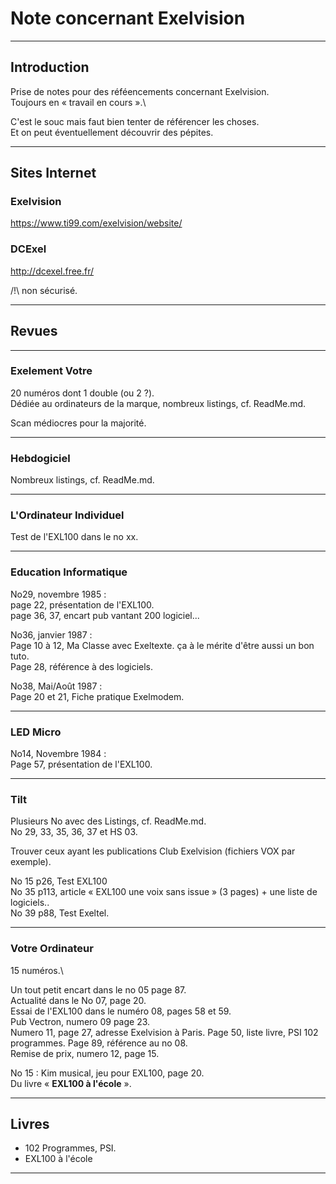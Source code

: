 # Note concernant Exelvision

___
## Introduction

Prise de notes pour des réféencements concernant Exelvision.\
Toujours en « travail en cours ».\

C'est le souc mais faut bien tenter de référencer les choses.\
Et on peut éventuellement découvrir des pépites.

___
## Sites Internet

### Exelvision

https://www.ti99.com/exelvision/website/

### DCExel

http://dcexel.free.fr/

/!\ non sécurisé.

___
## Revues

___
### Exelement Votre

20 numéros dont 1 double (ou 2 ?).\
Dédiée au ordinateurs de la marque, nombreux listings, cf. ReadMe.md.

Scan médiocres pour la majorité.

___
### Hebdogiciel

Nombreux listings, cf. ReadMe.md.


___
### L'Ordinateur Individuel

Test de l'EXL100 dans le no xx.

___
### Education Informatique

No29, novembre 1985 :\
page 22, présentation de l'EXL100.\
page 36, 37, encart pub vantant 200 logiciel...

No36, janvier 1987 :\
Page 10 à 12, Ma Classe avec Exeltexte. ça à le mérite d'être aussi un bon tuto.\
Page 28, référence à des logiciels.

No38, Mai/Août 1987 :\
Page 20 et 21, Fiche pratique Exelmodem.

___
### LED Micro

No14, Novembre 1984 :\
Page 57, présentation de l'EXL100.

___
### Tilt

Plusieurs No avec des Listings, cf. ReadMe.md.\
No 29, 33, 35, 36, 37 et HS 03.

Trouver ceux ayant les publications Club Exelvision (fichiers VOX par exemple).

No 15 p26, Test EXL100\
No 35 p113, article « EXL100 une voix sans issue » (3 pages) + une liste de logiciels..\
No 39 p88, Test Exeltel.

___
### Votre Ordinateur

15 numéros.\

Un tout petit encart dans le no 05 page 87.\
Actualité dans le No 07, page 20.\
Essai de l'EXL100 dans le numéro 08, pages 58 et 59. \
Pub Vectron, numero 09 page 23.\
Numero 11, page 27, adresse Exelvision à Paris. Page 50, liste livre, PSI 102 programmes. Page 89, référence au no 08.\
Remise de prix, numero 12, page 15.

No 15 : Kim musical, jeu pour EXL100, page 20.\
Du livre « **EXL100 à l'école** ».

___
## Livres

- 102 Programmes, PSI.
- EXL100 à l'école


___

